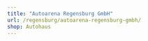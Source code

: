 ```yaml
---
title: "Autoarena Regensburg GmbH"
url: /regensburg/autoarena-regensburg-gmbh/
shop: Autohaus
---
```

